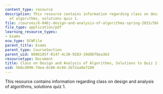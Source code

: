 ```yaml
---
content_type: resource
description: This resource contains information regarding class on design and analysis
  of algorithms, solutions quiz 1.
file: /courses/6-046j-design-and-analysis-of-algorithms-spring-2015/5b6cd99674ea0c866c942b72aa9e7289_MIT6_046JS15_quiz1sols.pdf
file_type: application/pdf
learning_resource_types:
- Exams
ocw_type: OCWFile
parent_title: Exams
parent_type: CourseSection
parent_uid: 6086105f-0147-4c30-9283-19d86f8ea363
resourcetype: Document
title: Class on Design and Analysis of Algorithms, Solutions to Quiz 1
uid: 5b6cd996-74ea-0c86-6c94-2b72aa9e7289
---
```

This resource contains information regarding class on design and analysis of algorithms, solutions quiz 1.


